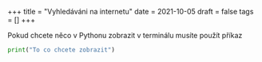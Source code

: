 +++
title = "Vyhledáváni na internetu"
date = 2021-10-05
draft = false
tags = []
+++

Pokud chcete něco v Pythonu zobrazit v terminálu musíte použít příkaz
```python
print("To co chcete zobrazit")
```
